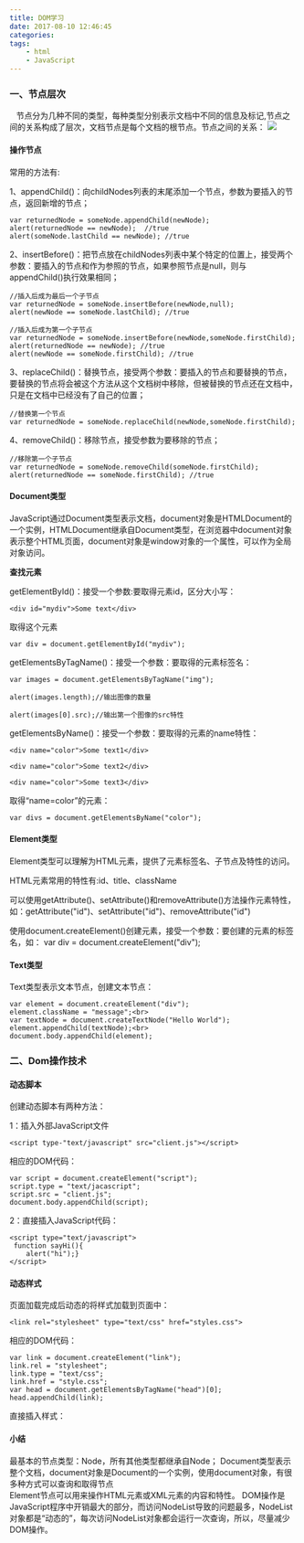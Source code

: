 ```yaml
---
title: DOM学习
date: 2017-08-10 12:46:45
categories: 
tags:
	- html
	- JavaScript
---
```



###  一、节点层次  ###
 &nbsp;&nbsp;&nbsp;节点分为几种不同的类型，每种类型分别表示文档中不同的信息及标记,节点之间的关系构成了层次，文档节点是每个文档的根节点。节点之间的关系：
![](http://i.imgur.com/2wKDqZc.png)

<!--more-->
#### 操作节点 ####
常用的方法有:

1、appendChild()：向childNodes列表的末尾添加一个节点，参数为要插入的节点，返回新增的节点；</br>

    var returnedNode = someNode.appendChild(newNode);
    alert(returnedNode == newNode);  //true
    alert(someNode.lastChild == newNode); //true


2、insertBefore()：把节点放在childNodes列表中某个特定的位置上，接受两个参数：要插入的节点和作为参照的节点，如果参照节点是null，则与appendChild()执行效果相同；</br>

    //插入后成为最后一个子节点
    var returnedNode = someNode.insertBefore(newNode,null);
    alert(newNode == someNode.lastChild); //true
    
    //插入后成为第一个子节点
    var returnedNode = someNode.insertBefore(newNode,someNode.firstChild);
    alert(returnedNode == newNode); //true
    alert(newNode == someNode.firstChild); //true


3、replaceChild()：替换节点，接受两个参数：要插入的节点和要替换的节点，要替换的节点将会被这个方法从这个文档树中移除，但被替换的节点还在文档中，只是在文档中已经没有了自己的位置；</br>

    //替换第一个节点
    var returnedNode = someNode.replaceChild(newNode,someNode.firstChild);


4、removeChild()：移除节点，接受参数为要移除的节点；

    //移除第一个子节点
    var returnedNode = someNode.removeChild(someNode.firstChild);
    alert(returnedNode == someNode.firstChild); //true


#### Document类型 ####

JavaScript通过Document类型表示文档，document对象是HTMLDocument的一个实例，HTMLDocument继承自Document类型，在浏览器中document对象表示整个HTML页面，document对象是window对象的一个属性，可以作为全局对象访问。

**查找元素**

getElementById()：接受一个参数:要取得元素id，区分大小写：

    
    <div id="mydiv">Some text</div>
   

取得这个元素
    
    var div = document.getElementById("mydiv");
    
getElementsByTagName()：接受一个参数：要取得的元素标签名：
    
    var images = document.getElementsByTagName("img");
    
    alert(images.length);//输出图像的数量
    
    alert(images[0].src);//输出第一个图像的src特性
    
getElementsByName()：接受一个参数：要取得的元素的name特性：

	<div name="color">Some text1</div>

    <div name="color">Some text2</div>

    <div name="color">Some text3</div>


取得“name=color”的元素：

    var divs = document.getElementsByName("color");


#### Element类型 ####
Element类型可以理解为HTML元素，提供了元素标签名、子节点及特性的访问。

HTML元素常用的特性有:id、title、className

可以使用getAttribute()、setAttribute()和removeAttribute()方法操作元素特性，如：getAttribute("id")、setAttribute("id")、removeAttribute("id")

使用document.createElement()创建元素，接受一个参数：要创建的元素的标签名，如：
    var div = document.createElement("div");

#### Text类型 ####
Text类型表示文本节点，创建文本节点：
    
    var element = document.createElement("div");
    element.className = "message";<br>
    var textNode = document.createTextNode("Hello World");
    element.appendChild(textNode);<br>
    document.body.appendChild(element);


### 二、Dom操作技术 ###
#### 动态脚本 ####
创建动态脚本有两种方法：

1：插入外部JavaScript文件

    <script type-"text/javascript" src="client.js"></script>

相应的DOM代码：

    var script = document.createElement("script");
    script.type = "text/jacascript";
    script.src = "client.js";
    document.body.appendChild(script);

2：直接插入JavaScript代码：
  
    <script type="text/javascript">
     function sayHi(){
    	alert("hi");}
    </script>

#### 动态样式 ####
页面加载完成后动态的将样式加载到页面中：
    
    <link rel="stylesheet" type="text/css" href="styles.css">

相应的DOM代码：

    var link = document.createElement("link");
    link.rel = "stylesheet";
    link.type = "text/css";
    link.href = "style.css";
    var head = document.getElementsByTagName("head")[0];
    head.appendChild(link);

直接插入样式：
    <style type="text/css">
    	body{
    	font-size:14px;
    	}
    </style>

#### **小结** ####

最基本的节点类型：Node，所有其他类型都继承自Node；
Document类型表示整个文档，document对象是Document的一个实例，使用document对象，有很多种方式可以查询和取得节点</br>
Element节点可以用来操作HTML元素或XML元素的内容和特性。
DOM操作是JavaScript程序中开销最大的部分，而访问NodeList导致的问题最多，NodeList对象都是“动态的”，每次访问NodeList对象都会运行一次查询，所以，尽量减少DOM操作。